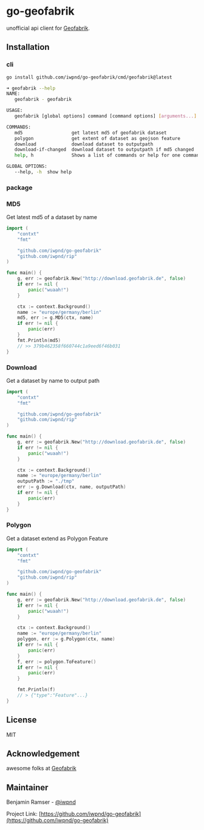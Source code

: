 # go-geofabrik

unofficial api client for [Geofabrik](https://download.geofabrik.de).

## Installation

### cli

```bash
go install github.com/iwpnd/go-geofabrik/cmd/geofabrik@latest
```

```bash
➜ geofabrik --help
NAME:
   geofabrik - geofabrik

USAGE:
   geofabrik [global options] command [command options] [arguments...]

COMMANDS:
   md5                  get latest md5 of geofabrik dataset
   polygon              get extent of dataset as geojson feature
   download             download dataset to outputpath
   download-if-changed  download dataset to outputpath if md5 changed
   help, h              Shows a list of commands or help for one command

GLOBAL OPTIONS:
   --help, -h  show help
```

### package

### MD5

Get latest md5 of a dataset by name

```go
import (
    "contxt"
    "fmt"

    "github.com/iwpnd/go-geofabrik"
    "github.com/iwpnd/rip"
)

func main() {
    g, err := geofabrik.New("http://download.geofabrik.de", false)
    if err != nil {
        panic("wuaah!")
    }

    ctx := context.Background()
    name := "europe/germany/berlin"
    md5, err := g.MD5(ctx, name)
    if err != nil {
        panic(err)
    }
    fmt.Println(md5)
    // >> 379b462358f660744c1a9eed6f46b031
}
```

### Download

Get a dataset by name to output path

```go
import (
    "contxt"
    "fmt"

    "github.com/iwpnd/go-geofabrik"
    "github.com/iwpnd/rip"
)

func main() {
    g, err := geofabrik.New("http://download.geofabrik.de", false)
    if err != nil {
        panic("wuaah!")
    }

    ctx := context.Background()
    name := "europe/germany/berlin"
    outputPath := "./tmp"
    err := g.Download(ctx, name, outputPath)
    if err != nil {
        panic(err)
    }
}
```

### Polygon

Get a dataset extend as Polygon Feature

```go
import (
    "contxt"
    "fmt"

    "github.com/iwpnd/go-geofabrik"
    "github.com/iwpnd/rip"
)

func main() {
    g, err := geofabrik.New("http://download.geofabrik.de", false)
    if err != nil {
        panic("wuaah!")
    }

    ctx := context.Background()
    name := "europe/germany/berlin"
    polygon, err := g.Polygon(ctx, name)
    if err != nil {
        panic(err)
    }
    f, err := polygon.ToFeature()
    if err != nil {
        panic(err)
    }

    fmt.Println(f)
    // > {"type":"Feature"...}
}
```

## License

MIT

## Acknowledgement

awesome folks at [Geofabrik](https://geofabrik.de)

## Maintainer

Benjamin Ramser - [@iwpnd](https://github.com/iwpnd)

Project Link: [https://github.com/iwpnd/go-geofabrik](https://github.com/iwpnd/go-geofabrik)
